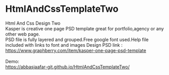 # HtmlAndCssTemplateTwo
Html And Css Design Two <br>
Kasper is creative one page PSD template great for portfolio,agency or any other web page. <br> 
PSD file is fully layered and grouped.Free google font used.Help file included with links to font and images
Design PSD link : https://www.graphberry.com/item/kasper-one-page-psd-template
<br> <br>
Demo: <br>
https://abbasjaafar-git.github.io/HtmlAndCssTemplateTwo/
